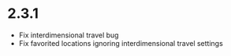 # 2.3.1

- Fix interdimensional travel bug
- Fix favorited locations ignoring interdimensional travel settings